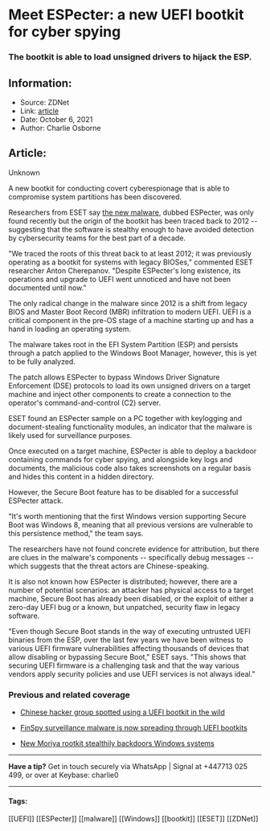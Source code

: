 # Meet ESPecter: a new UEFI bootkit for cyber spying
### The bootkit is able to load unsigned drivers to hijack the ESP.

## Information:
+ Source: ZDNet
+ Link: [article](https://www.zdnet.com/article/meet-especter-a-new-uefi-bootkit-for-cyber-spying/)
+ Date: October 6, 2021
+ Author: Charlie Osborne


## Article:
Unknown

A new bootkit for conducting covert cyberespionage that is able to compromise system partitions has been discovered. 


Researchers from ESET say [the new malware](https://www.welivesecurity.com/2021/10/05/uefi-threats-moving-esp-introducing-especter-bootkit/), dubbed ESPecter, was only found recently but the origin of the bootkit has been traced back to 2012 -- suggesting that the software is stealthy enough to have avoided detection by cybersecurity teams for the best part of a decade. 

"We traced the roots of this threat back to at least 2012; it was previously operating as a bootkit for systems with legacy BIOSes," commented ESET researcher Anton Cherepanov. "Despite ESPecter's long existence, its operations and upgrade to UEFI went unnoticed and have not been documented until now." 

The only radical change in the malware since 2012 is a shift from legacy BIOS and Master Boot Record (MBR) infiltration to modern UEFI. UEFI is a critical component in the pre-OS stage of a machine starting up and has a hand in loading an operating system.  

The malware takes root in the EFI System Partition (ESP) and persists through a patch applied to the Windows Boot Manager, however, this is yet to be fully analyzed.  

The patch allows ESPecter to bypass Windows Driver Signature Enforcement (DSE) protocols to load its own unsigned drivers on a target machine and inject other components to create a connection to the operator's command-and-control (C2) server.  

ESET found an ESPecter sample on a PC together with keylogging and document-stealing functionality modules, an indicator that the malware is likely used for surveillance purposes.  






Once executed on a target machine, ESPecter is able to deploy a backdoor containing commands for cyber spying, and alongside key logs and documents, the malicious code also takes screenshots on a regular basis and hides this content in a hidden directory.  

However, the Secure Boot feature has to be disabled for a successful ESPecter attack.  

"It's worth mentioning that the first Windows version supporting Secure Boot was Windows 8, meaning that all previous versions are vulnerable to this persistence method," the team says. 

The researchers have not found concrete evidence for attribution, but there are clues in the malware's components -- specifically debug messages -- which suggests that the threat actors are Chinese-speaking.  

It is also not known how ESPecter is distributed; however, there are a number of potential scenarios: an attacker has physical access to a target machine, Secure Boot has already been disabled, or the exploit of either a zero-day UEFI bug or a known, but unpatched, security flaw in legacy software.  

"Even though Secure Boot stands in the way of executing untrusted UEFI binaries from the ESP, over the last few years we have been witness to various UEFI firmware vulnerabilities affecting thousands of devices that allow disabling or bypassing Secure Boot," ESET says. "This shows that securing UEFI firmware is a challenging task and that the way various vendors apply security policies and use UEFI services is not always ideal." 

###  Previous and related coverage

* [Chinese hacker group spotted using a UEFI bootkit in the wild](https://www.zdnet.com/article/chinese-hacker-group-spotted-using-a-uefi-bootkit-in-the-wild/)  

* [FinSpy surveillance malware is now spreading through UEFI bootkits](https://www.zdnet.com/article/finspy-surveillance-malware-is-now-spreading-through-uefi-bootkits/)  

* [New Moriya rootkit stealthily backdoors Windows systems](https://www.zdnet.com/article/new-moriya-rootkit-stealthily-backdoors-windows-systems/)  




---

**Have a tip?** Get in touch securely via WhatsApp | Signal at +447713 025 499, or over at Keybase: charlie0



---





#### Tags:
[[UEFI]] [[ESPecter]] [[malware]] [[Windows]] [[bootkit]] [[ESET]] [[ZDNet]]
